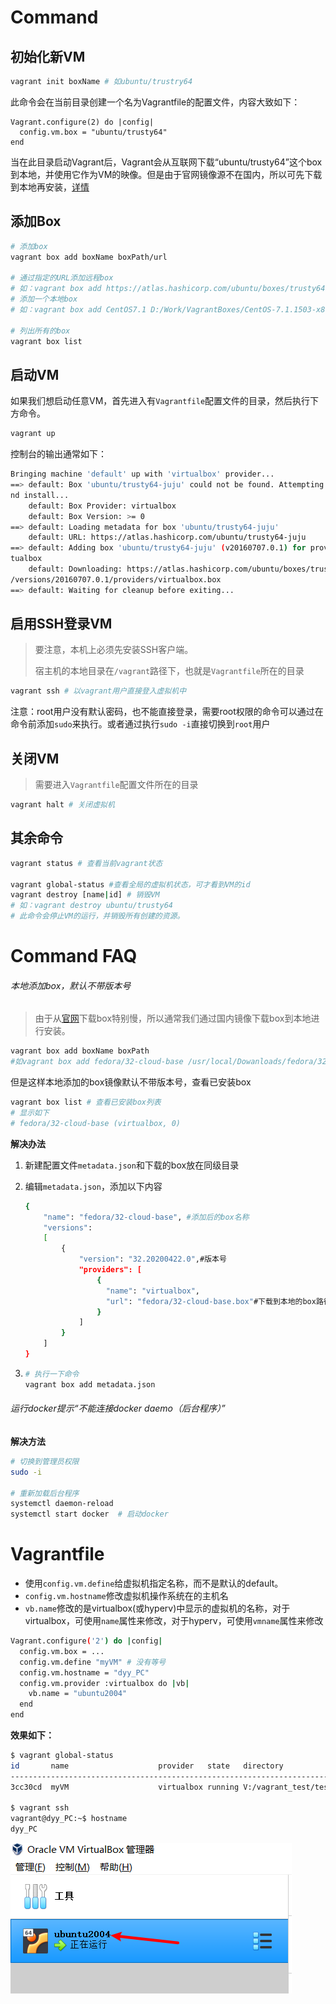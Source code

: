 # Command

## 初始化新VM

```bash
vagrant init boxName # 如ubuntu/trustry64
```

此命令会在当前目录创建一个名为Vagrantfile的配置文件，内容大致如下：

```
Vagrant.configure(2) do |config|
  config.vm.box = "ubuntu/trusty64"
end
```

当在此目录启动Vagrant后，Vagrant会从互联网下载“ubuntu/trusty64”这个box到本地，并使用它作为VM的映像。但是由于官网镜像源不在国内，所以可先下载到本地再安装，[详情](######本地添加box，默认不带版本号)

## 添加Box

```BASH
# 添加box
vagrant box add boxName boxPath/url

# 通过指定的URL添加远程box
# 如：vagrant box add https://atlas.hashicorp.com/ubuntu/boxes/trusty64
# 添加一个本地box
# 如：vagrant box add CentOS7.1 D:/Work/VagrantBoxes/CentOS-7.1.1503-x86_64-netboot.box

# 列出所有的box
vagrant box list
```

## 启动VM

如果我们想启动任意VM，首先进入有`Vagrantfile`配置文件的目录，然后执行下方命令。

```BASH
vagrant up
```

控制台的输出通常如下：

```bash
Bringing machine 'default' up with 'virtualbox' provider...
==> default: Box 'ubuntu/trusty64-juju' could not be found. Attempting to find a
nd install...
    default: Box Provider: virtualbox
    default: Box Version: >= 0
==> default: Loading metadata for box 'ubuntu/trusty64-juju'
    default: URL: https://atlas.hashicorp.com/ubuntu/trusty64-juju
==> default: Adding box 'ubuntu/trusty64-juju' (v20160707.0.1) for provider: vir
tualbox
    default: Downloading: https://atlas.hashicorp.com/ubuntu/boxes/trusty64-juju
/versions/20160707.0.1/providers/virtualbox.box
==> default: Waiting for cleanup before exiting...

```

## 启用SSH登录VM

> 要注意，本机上必须先安装SSH客户端。
>
> 宿主机的本地目录在`/vagrant`路径下，也就是`Vagrantfile`所在的目录

```BASH
vagrant ssh # 以vagrant用户直接登入虚拟机中
```

注意：root用户没有默认密码，也不能直接登录，需要root权限的命令可以通过在命令前添加`sudo`来执行。或者通过执行`sudo -i`直接切换到`root`用户



## 关闭VM

> 需要进入`Vagrantfile`配置文件所在的目录

```BASH
vagrant halt # 关闭虚拟机
```



## 其余命令

```BASH
vagrant status # 查看当前vagrant状态

vagrant global-status #查看全局的虚拟机状态，可才看到VM的id
vagrant destroy [name|id] # 销毁VM
# 如：vagrant destroy ubuntu/trusty64
# 此命令会停止VM的运行，并销毁所有创建的资源。


```



# Command FAQ

###### 本地添加box，默认不带版本号

> 由于从[官网](https://app.vagrantup.com/boxes/search)下载box特别慢，所以通常我们通过国内镜像下载box到本地进行安装。

```BASH
vagrant box add boxName boxPath 
#如vagrant box add fedora/32-cloud-base /usr/local/Dowanloads/fedora/32-cloud-base.box
```

但是这样本地添加的box镜像默认不带版本号，查看已安装box

```BASH
vagrant box list # 查看已安装box列表
# 显示如下
# fedora/32-cloud-base (virtualbox, 0)
```

**解决办法**

1. 新建配置文件`metadata.json`和下载的box放在同级目录

2. 编辑`metadata.json`，添加以下内容

   ```BASH
   {
       "name": "fedora/32-cloud-base", #添加后的box名称
       "versions": 
       [
           {
               "version": "32.20200422.0",#版本号
               "providers": [
                   {
                     "name": "virtualbox",
                     "url": "fedora/32-cloud-base.box"#下载到本地的box路径
                   }
               ]
           }
       ]
   }
   ```

3. ```BASH
   # 执行一下命令
   vagrant box add metadata.json
   ```



###### 运行docker提示“不能连接docker daemo（后台程序）”

**解决方法**

```BASH
# 切换到管理员权限
sudo -i

# 重新加载后台程序
systemctl daemon-reload
systemctl start docker  # 启动docker
```





# Vagrantfile

* 使用`config.vm.define`给虚拟机指定名称，而不是默认的default。
* `config.vm.hostname`修改虚拟机操作系统在的主机名
* `vb.name`修改的是virtualbox(或hyperv)中显示的虚拟机的名称，对于virtualbox，可使用`name`属性来修改，对于hyperv，可使用`vmname`属性来修改

```bash
Vagrant.configure('2') do |config|
  config.vm.box = ...
  config.vm.define "myVM" # 没有等号
  config.vm.hostname = "dyy_PC"
  config.vm.provider :virtualbox do |vb|
    vb.name = "ubuntu2004"
  end
end
```

**效果如下：**

```BASH
$ vagrant global-status
id       name                    provider   state   directory
----------------------------------------------------------------------------------------
3cc30cd  myVM                    virtualbox running V:/vagrant_test/test

$ vagrant ssh
vagrant@dyy_PC:~$ hostname
dyy_PC
```

![img](Vagrant%E6%8C%87%E4%BB%A4.assets/2020_10_14_1602609713763.png)